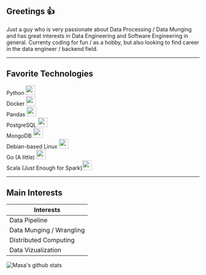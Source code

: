 ## Greetings 👍
Just a guy who is very passionate about Data Processing / Data Munging and has great interests in Data Engineering and Software Engineering in general.
Currenty coding for fun / as a hobby, but also looking to find career in the data engineer / backend field.

---

## Favorite Technologies
<p align="left">
Python <img src="https://cdn.jsdelivr.net/gh/devicons/devicon/icons/python/python-original.svg" width="25" height="25"/><br>
Docker <img src="https://cdn.jsdelivr.net/gh/devicons/devicon/icons/docker/docker-original-wordmark.svg" width="25" height="25"/><br>
Pandas <img src="https://cdn.jsdelivr.net/gh/devicons/devicon/icons/pandas/pandas-original-wordmark.svg" width="25" height="25"/><br>
PostgreSQL <img src="https://cdn.jsdelivr.net/gh/devicons/devicon/icons/postgresql/postgresql-plain-wordmark.svg" width="25" height="25"/><br>
MongoDB <img src="https://cdn.jsdelivr.net/gh/devicons/devicon/icons/mongodb/mongodb-original-wordmark.svg" width="25" height="25"/><br>
Debian-based Linux <img src="https://cdn.jsdelivr.net/gh/devicons/devicon/icons/linux/linux-original.svg" width="25" height="25"/><br>
Go (A little) <img src="https://cdn.jsdelivr.net/gh/devicons/devicon/icons/go/go-original-wordmark.svg" width="25" height="25"/><br>
Scala (Just Enough for Spark)<img src="https://cdn.jsdelivr.net/gh/devicons/devicon/icons/scala/scala-original.svg" width="25" height="25"/>
</p>

---

## Main Interests
| **Interests**            |
|--------------------------|
| Data Pipeline            |
| Data Munging / Wrangling |
| Distributed Computing    |
| Data Vizualization       |



![Masa's github stats](https://github-readme-stats.vercel.app/api?username=Masamerc&show_icons=true&theme=graywhite)
